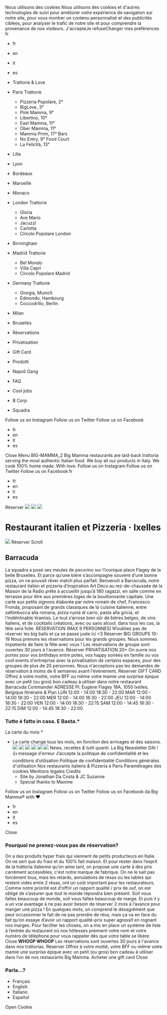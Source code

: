 Nous utilisons des cookies
Nous utilisons des cookies et d'autres technologies de suivi pour améliorer votre expérience de navigation sur notre site, pour vous montrer un contenu personnalisé et des publicités ciblées, pour analyser le trafic de notre site et pour comprendre la provenance de nos visiteurs.
J'accepteJe refuseChanger mes préférences
fr
  * fr
  * en
  * it
  * es


  * Trattorie & Love
  * Paris
Trattorie
    * Pizzeria Popolare, 2°
    * BigLove, 3°
    * Pink Mamma, 9°
    * Libertino, 10°
    * East Mamma, 11°
    * Ober Mamma, 11°
    * Mamma Primi, 17°
Bars
    * No Entry, 9°
Food Court
    * La Felicità, 13°
  * Lille
  * Lyon
  * Bordeaux
  * Marseille
  * Monaco
  * London
Trattorie
    * Gloria
    * Ave Mario
    * Jacuzzi
    * Carlotta
    * Circolo Popolare London
  * Birmingham
  * Madrid
Trattorie
    * Bel Mondo
    * Villa Capri
    * Circolo Popolare Madrid
  * Germany
Trattorie
    * Giorgia, Munich
    * Edmondo, Hambourg
    * Coccodrillo, Berlin
  * Milan
  * Bruxelles


  * Réservations
  * Privatisation
  * Gift Card
  * Prodotti
  * Napoli Gang
  * FAQ
  * Cool jobs
  * B Corp
  * Squadra


Follow us on Instagram Follow us on Twitter Follow us on Facebook
  * fr
  * en
  * it
  * es


Close
Menu
BIG-MAMMA_2
Big Mamma restaurants are laid-back trattoria serving the most authentic Italian food. We buy all our products in Italy. We cook 100% home made. With love.
Follow us on Instagram Follow us on Twitter Follow us on Facebook
fr
  * fr
  * en
  * it
  * es


Réserver
![](https://www.bigmammagroup.com/admin/wp-content/uploads/2024/09/HDJR5_0027-OK.jpg)
![](https://www.bigmammagroup.com/admin/wp-content/uploads/2024/09/HDJR5_9836-OK.jpg)
![](https://www.bigmammagroup.com/admin/wp-content/uploads/2024/09/HDJR5_9990-OK.jpg)
# Restaurant italien et Pizzeria · Ixelles
![](https://www.bigmammagroup.com/admin/wp-content/uploads/2024/06/GRAND_barracuda_coutdown.svg)
Réserver
Scroll
## Barracuda
La squadra a posé ses meules de pecorino sur l’iconique place Flagey de la belle Bruxelles. Et parce qu’une bière s’accompagne souvent d’une bonne pizza, on ne pouvait rêver match plus parfait. Benvenuti a Barracuda, notre restaurant italien et pizzeria d’inspiration Art Déco au rez-de-chaussée de la Maison de la Radio prête à accueillir jusqu’à 180 ragazzi, en salle comme en terrasse pour être aux premières loges de la bouillonnante capitale. Une carte aux petits oignons élaborée par notre romain de chef, Francesco Fronda, proposant de grands classiques de la cuisine italienne, entre saltimbocca alla romana, pizza ruota di carro, pasta alla gricia, et l’indétrônable tiramisù. Le tout s’arrose bien sûr de bières belges, de vins italiens, et de cocktails créations, avec ou sans alcool, dans tous les cas, la fête sera folle. 
RÉSERVATION (MAX 9 PERSONNES)
N’oubliez pas de réserver les big balls et ça se passe juste ici <3
Réserver
BIG GROUPS 10-19
Nous prenons les réservations pour les grands groupes. Nous sommes impatients de faire la fête avec vous ! Les réservations de groupe sont ouvertes 30 jours à l'avance.
Réserver
PRIVATISATION 20+
On ouvre nos portes pour vos birthdays entre potes, vos happy soirées en famille ou vos cool events d'entreprise avec la privatisation de certains espaces, pour des groupes de plus de 20 personnes. Nous n'acceptons pas les demandes de réservation à moins de 6 semaines avant l'événement.
Réserver
GIFT CARD
Offrez à votre moitié, votre BFF ou même votre mamie une surprise épique avec un petit (ou gros) bon cadeau à utiliser dans notre restaurant Barracuda
Commander
ADRESSE
Pl. Eugène Flagey 18A, 1050 Ixelles, Belgique
Itinéraire & Plan
LUN
12:00 - 14:00 18:30 - 22:00
MAR
12:00 - 14:00 18:30 - 22:00
MER
12:00 - 14:00 18:30 - 22:00
JEU
12:00 - 14:00 18:30 - 22:00
VEN
12:00 - 14:00 18:30 - 22:15
SAM
12:00 - 14:45 18:30 - 22:15
DIM
12:00 - 14:45 18:30 - 22:00
### Tutto é fatto in casa. E Basta.*
La carte du mois *
* La carte change tous les mois, en fonction des arrivages et des saisons.
![](https://www.bigmammagroup.com/admin/wp-content/uploads/2024/09/Tour-d_antipasti-Joann-Pai.jpg)
![](https://www.bigmammagroup.com/admin/wp-content/uploads/2024/09/Pizze-Joann-Pai.jpg)
![](https://www.bigmammagroup.com/admin/wp-content/uploads/2024/09/Pâtes-à-la-truffe-Joann-Pai.jpg)
![](https://www.bigmammagroup.com/admin/wp-content/uploads/2024/09/Cocktails-2-Joann-Pai.jpg)
![](https://www.bigmammagroup.com/admin/wp-content/uploads/2024/09/Dolci-Joann-Pai.jpg)
![](https://www.bigmammagroup.com/admin/wp-content/uploads/2024/09/Pasta-Joann-Pai-2.jpg)
News, recettes _& tutti quanti_. La Big Newsletter
DAI !
👍
message d'erreur
J’accepte la politique de confidentialité et les conditions d’utilisation
Politique de confidentialité
Conditions générales d'utilisation
Nos restaurants italiens & Pizzeria à Paris
Paramétrages des cookies
Mentions légales
Credits
  * Site by Jonathan Da Costa & JC Suzanne
  * Special thanks to Maxime


Follow us on Instagram Follow us on Twitter Follow us on Facebook
da Big Mamma® with ♥
  * fr
  * en
  * it
  * es


Close
### Pourquoi ne prenez-vous pas de réservation?
On a des produits hyper frais qui viennent de petits producteurs en Italie. On ne sert que du frais et du 100% fait maison. Et pour rester dans l’esprit de la trattoria italienne qu’on aime tant, on propose une carte à des prix carrément accessibles, c'est notre marque de fabrique. On ne le sait pas forcément tous, mais les retards, annulations de résas ou les tables qui restent vides entre 2 résas, ont un coût important pour les restaurateurs. Comme notre priorité est d'offrir un rapport qualité / prix de ouf, on est obligé de s’assurer que tout le monde répondra bien présent. Soit vous faîtes beaucoup de monde, soit vous faîtes beaucoup de marge. Et puis il y a un vrai avantage à ne pas avoir besoin de réserver 2 mois à l’avance pour manger une pizza ! En quelques mots, on comprend le désagrément que peut occasionner le fait de ne pas prendre de résa, mais ça va en face du fait qu’on essaye d’avoir un rapport qualité-prix super agressif en rognant nos marges. Pour faciliter les choses, on a mis en place un système de liste à l’entrée du restaurant où nos hôtesses prennent votre nom et votre numéro de téléphone pour vous rappeler dès que votre table se libère.
Close
**WHOOP WHOOP** Les réservations sont ouvertes 30 jours à l'avance dans nos trattorias. Réserver Offrez à votre moitié, votre BFF ou même votre mamie une surprise épique avec un petit (ou gros) bon cadeau à utiliser dans l’un de nos restaurants Big Mamma. Acheter une gift card
Close
### Parla...?
  * Français
  * English
  * Italiano
  * Español


Open Cookie
